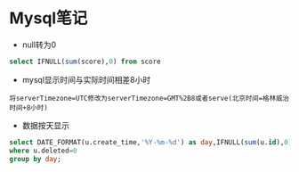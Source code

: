 # Mysql笔记
+ null转为0
```sql
select IFNULL(sum(score),0) from score
```
+ mysql显示时间与实际时间相差8小时
```
将serverTimezone=UTC修改为serverTimezone=GMT%2B8或者serve(北京时间=格林威治时间+8小时)
```
+ 数据按天显示
```sql
select DATE_FORMAT(u.create_time,'%Y-%m-%d') as day,IFNULL(sum(u.id),0) as sum_id from user u
where u.deleted=0
group by day;
```
